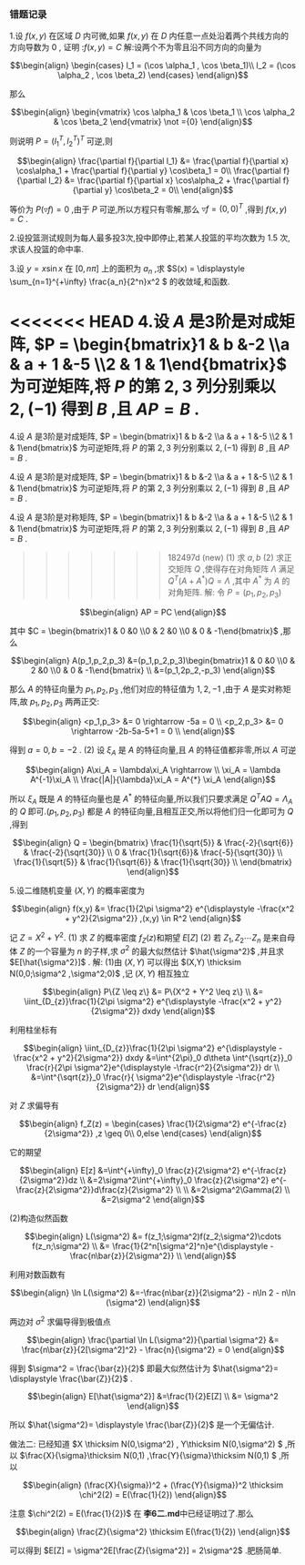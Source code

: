 ### 错题记录
1.设 $f(x,y)$ 在区域 $D$ 内可微,如果 $f(x,y)$ 在 $D$ 内任意一点处沿着两个共线方向的方向导数为 $0$ , 证明 :$f(x,y) = C$
解:设两个不为零且沿不同方向的向量为

$$\begin{align}
    \begin{cases}
        l_1 = (\cos \alpha_1 , \cos \beta_1)\\
        l_2 = (\cos \alpha_2 , \cos \beta_2)
    \end{cases}
\end{align}$$

那么

$$\begin{align}
    \begin{vmatrix}
        \cos \alpha_1 & \cos \beta_1 \\
        \cos \alpha_2 & \cos \beta_2
    \end{vmatrix} \not ={0}
\end{align}$$

则说明 $P = (l_1^T,l_2^T)^T$ 可逆,则

$$\begin{align}
    \frac{\partial f}{\partial l_1} &= \frac{\partial f}{\partial x} \cos\alpha_1 + \frac{\partial f}{\partial y} \cos\beta_1 = 0\\
    \frac{\partial f}{\partial l_2} &= \frac{\partial f}{\partial x} \cos\alpha_2 + \frac{\partial f}{\partial y} \cos\beta_2 = 0\\
\end{align}$$

等价为 $P(\triangledown f) = 0$ ,由于 $P$ 可逆,所以方程只有零解,那么 $\triangledown f = (0,0)^T$ ,得到 $f(x,y) = C$ .

2.设投篮测试规则为每人最多投3次,投中即停止,若某人投篮的平均次数为 $1.5$ 次,求该人投篮的命中率.


3.设 $y = x\sin x$ 在 $[0,n\pi]$ 上的面积为 $a_n$ ,求 $S(x) = \displaystyle \sum_{n=1}^{+\infty} \frac{a_n}{2^n}x^2 $ 的收敛域,和函数.

<<<<<<< HEAD
4.设 $A$ 是3阶是对成矩阵, $P = \begin{bmatrix}1 & b &-2 \\a & a + 1 &-5 \\2 & 1 & 1\end{bmatrix}$ 为可逆矩阵,将 $P$ 的第 $2,3$ 列分别乘以 $2,(-1)$ 得到 $B$ ,且 $AP = B$ .
=======

4.设 $A$ 是3阶是对成矩阵, $P = \begin{bmatrix}1 & b &-2 \\a & a + 1 &-5 \\2 & 1 & 1\end{bmatrix}$ 为可逆矩阵,将 $P$ 的第 $2,3$ 列分别乘以 $2,(-1)$ 得到 $B$ ,且 $AP = B$ .


4.设 $A$ 是3阶是对成矩阵, $P = \begin{bmatrix}1 & b &-2 \\a & a + 1 &-5 \\2 & 1 & 1\end{bmatrix}$ 为可逆矩阵,将 $P$ 的第 $2,3$ 列分别乘以 $2,(-1)$ 得到 $B$ ,且 $AP = B$ .

4.设 $A$ 是3阶是对称矩阵, $P = \begin{bmatrix}1 & b &-2 \\a & a + 1 &-5 \\2 & 1 & 1\end{bmatrix}$ 为可逆矩阵,将 $P$ 的第 $2,3$ 列分别乘以 $2,(-1)$ 得到 $B$ ,且 $AP = B$ .


>>>>>>> 182497d (new)
(1) 求 $a,b$
(2) 求正交矩阵 $Q$ ,使得存在对角矩阵 $\Lambda$ 满足 $Q^T(A + A^{*})Q = \Lambda$ ,其中 $A^{*}$ 为 $A$ 的对角矩阵.
解:
令 $P = (p_1,p_2,p_3)$

$$\begin{align}
    AP = PC 
\end{align}$$

其中 $C = \begin{bmatrix}1 & 0 &0 \\0 & 2  &0 \\0 & 0 & -1\end{bmatrix}$ ,那么

$$\begin{align}
    A(p_1,p_2,p_3) &=(p_1,p_2,p_3)\begin{bmatrix}1 & 0 &0 \\0 & 2  &0 \\0 & 0 & -1\end{bmatrix} \\
    &=(p_1,2p_2,-p_3)
\end{align}$$

那么 $A$ 的特征向量为 $p_1,p_2,p_3$ ,他们对应的特征值为 $1,2,-1$ ,由于 $A$ 是实对称矩阵,故 $p_1,p_2,p_3$ 两两正交:

$$\begin{align}
    <p_1,p_3> &= 0 \rightarrow -5a = 0 \\
    <p_2,p_3> &= 0 \rightarrow -2b-5a-5+1 = 0 \\
\end{align}$$

得到 $a = 0,b=-2$ .
(2)
设 $\xi_A$ 是 $A$ 的特征向量,且 $A$ 的特征值都非零,所以 $A$ 可逆

$$\begin{align}
    A\xi_A = \lambda\xi_A \rightarrow \\
    \xi_A = \lambda A^{-1}\xi_A \\ 
    \frac{|A|}{\lambda}\xi_A = A^{*} \xi_A 
\end{align}$$

所以 $\xi_A$ 既是 $A$ 的特征向量也是 $A^{*}$ 的特征向量,所以我们只要求满足 $Q^TAQ =\Lambda_A$ 的 $Q$ 即可.$(p_1,p_2,p_3)$ 都是 $A$ 的特征向量,且相互正交,所以将他们归一化即可为 $Q$ ,得到

$$\begin{align}
    Q = \begin{bmatrix}
        \frac{1}{\sqrt{5}} & \frac{-2}{\sqrt{6}} & \frac{-2}{\sqrt{30}} \\
        0 & \frac{1}{\sqrt{6}}& \frac{-5}{\sqrt{30}} \\
        \frac{1}{\sqrt{5}} & \frac{1}{\sqrt{6}} & \frac{1}{\sqrt{30}} \\
    \end{bmatrix}
\end{align}$$


5.设二维随机变量 $(X,Y)$ 的概率密度为

$$\begin{align}
    f(x,y) &= \frac{1}{2\pi \sigma^2} e^{\displaystyle -\frac{x^2 + y^2}{2\sigma^2}} ,(x,y) \in R^2
\end{align}$$

记 $Z = X^2 + Y^2$.
(1) 求 $Z$ 的概率密度 $f_Z(z)$和期望 $E[Z]$
(2) 若 $Z_1,Z_2\cdots Z_n$ 是来自母体 $Z$ 的一个容量为 $n$ 的子样,求 $\sigma^2$ 的最大似然估计 $\hat{\sigma^2}$ ,并且求 $E[\hat{\sigma^2}]$ .
解:
(1)由 $(X,Y)$ 可以得出 $(X,Y) \thicksim N(0,0;\sigma^2 ,\sigma^2;0)$ ,记 $(X,Y)$ 相互独立

$$\begin{align}
    P\{Z \leq z\} &= P\{X^2 + Y^2 \leq z\} \\
    &= \iint_{D_{z}}\frac{1}{2\pi \sigma^2} e^{\displaystyle -\frac{x^2 + y^2}{2\sigma^2}} dxdy
\end{align}$$ 

利用柱坐标有

$$\begin{align}
    \iint_{D_{z}}\frac{1}{2\pi \sigma^2} e^{\displaystyle -\frac{x^2 + y^2}{2\sigma^2}} dxdy &=\int^{2\pi}_0 d\theta \int^{\sqrt{z}}_0 \frac{r}{2\pi \sigma^2}e^{\displaystyle -\frac{r^2}{2\sigma^2}} dr \\
    &=\int^{\sqrt{z}}_0 \frac{r}{ \sigma^2}e^{\displaystyle -\frac{r^2}{2\sigma^2}} dr
\end{align}$$

对 $Z$ 求偏导有

$$\begin{align}
    f_Z(z) = \begin{cases}
        \frac{1}{2\sigma^2} e^{-\frac{z}{2\sigma^2}} ,z \geq 0\\
        0,else
    \end{cases}
\end{align}$$

它的期望

$$\begin{align}
    E[z] &=\int^{+\infty}_0 \frac{z}{2\sigma^2} e^{-\frac{z}{2\sigma^2}}dz \\
    &=2\sigma^2\int^{+\infty}_0 \frac{z}{2\sigma^2} e^{-\frac{z}{2\sigma^2}}d\frac{z}{2\sigma^2} \\ \\
    &=2\sigma^2\Gamma(2) \\
    &=2\sigma^2
\end{align}$$

(2)构造似然函数

$$\begin{align}
    L(\sigma^2) &= f(z_1;\sigma^2)f(z_2;\sigma^2)\cdots f(z_n;\sigma^2) \\
    &= \frac{1}{2^n[\sigma^2]^n}e^{\displaystyle -\frac{n\bar{z}}{2\sigma^2}} \\
\end{align}$$

利用对数函数有

$$\begin{align}
    \ln L(\sigma^2) &=-\frac{n\bar{z}}{2\sigma^2} - n\ln 2 - n\ln (\sigma^2)
\end{align}$$

两边对 $\sigma^2$ 求偏导得到极值点

$$\begin{align}
    \frac{\partial \ln L(\sigma^2)}{\partial \sigma^2} &= \frac{n\bar{z}}{2[\sigma^2]^2} - \frac{n}{\sigma^2} = 0
\end{align}$$

得到 $\sigma^2 = \frac{\bar{z}}{2}$ 即最大似然估计为 $\hat{\sigma^2}= \displaystyle \frac{\bar{Z}}{2}$ .

$$\begin{align}
    E[\hat{\sigma^2}] &=\frac{1}{2}E[Z] \\
    &= \sigma^2
\end{align}$$

所以 $\hat{\sigma^2}= \displaystyle \frac{\bar{Z}}{2}$ 是一个无偏估计.

做法二:
已经知道 $X \thicksim N(0,\sigma^2) , Y\thicksim N(0,\sigma^2) $ ,所以 $\frac{X}{\sigma}\thicksim N(0,1) ,\frac{Y}{\sigma}\thicksim N(0,1) $ ,所以

$$\begin{align}
    (\frac{X}{\sigma})^2 + (\frac{Y}{\sigma})^2 \thicksim \chi^2(2) = E(\frac{1}{2})
\end{align}$$

注意 $\chi^2(2) = E(\frac{1}{2})$ 在 **李6二.md**中已经证明过了.那么

$$\begin{align}
    \frac{Z}{\sigma^2} \thicksim E(\frac{1}{2})
\end{align}$$

可以得到 $E[Z] = \sigma^2E[\frac{Z}{\sigma^2}] = 2\sigma^2$ .肥肠简单.





